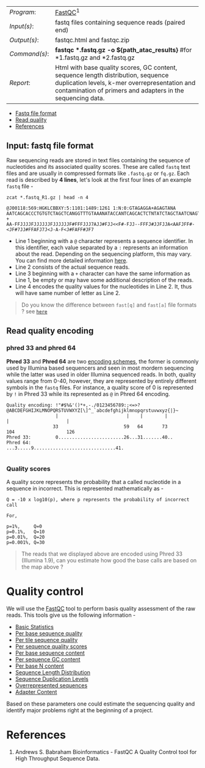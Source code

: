 | |  | 
| -------|------------|
|*Program*:| [FastQC](https://www.bioinformatics.babraham.ac.uk/projects/fastqc/)<sup>1</sup> | | 
|*Input(s)*:| fastq files containing sequence reads (paired end) |
|*Output(s)*:|  fastqc.html and fastqc.zip |
|*Command(s)*:| **fastqc \*.fastq.gz -o ${path_atac_results}** #for *1.fastq.gz and *2.fastq.gz |
|*Report*:| Html with base quality scores, GC content, sequence length distribution, sequence duplication levels, k-mer overrepresentation and contamination of primers and adapters in the sequencing data. |

* [Fastq file format](#input-fastq-file-format)
* [Read quality ](#read-quality)
* [References](#references)

## Input: fastq file format
Raw sequencing reads are stored in text files containing the sequence of nucleotides and its associated quality scores. These are called `fastq` text files and are usually in compressed formats like `.fastq.gz` or `fq.gz`. Each read is described by **4 lines**, let's look at the first four lines of an example `fastq` file -

```
zcat *.fastq_R1.gz | head -n 4

@J00118:569:HGKLCBBXY:5:1101:1489:1261 1:N:0:GTAGAGGA+AGAGTANA
AATCAGCACCCTGTGTCTAGCTCANGGTTTGTAAANATACCANTCAGCACTCTNTATCTAGCTAATCNAGTGNAGANCTTTTGTGTCTAGCTNAGGGNTTG
+
AA-FFJJJJFJJJJJJFJJJJJJF#FFFJJJ7AJJ#FJJ<<F#-FJJ--FFFJ#JJFJJA<AAFJFF#-<JF#7JJ#FFAFJ7J<J-A-F<J#FAFF#JF7
```

- Line 1 beginning with a `@` character represents a sequence identifier. In this identifier, each value separated by a `:` represents an information about the read. Depending on the sequencing platform, this may vary. You can find more detailed information [here](https://en.wikipedia.org/wiki/FASTQ_format).
- Line 2 consists of the actual sequence reads. 
- Line 3 beginning with a `+` character can have the same information as Line 1, be empty or may have some additional description of the reads.
- Line 4 encodes the quality values for the nucleotides in Line 2. It, thus will have same number of letter as Line 2.

> Do you know the difference between `fast[q]` and `fast[a]` file formats ? see [`here`](https://en.wikipedia.org/wiki/FASTA_format)

## Read quality encoding

### phred 33 and phred 64

**Phred 33** and **Phred 64** are two [encoding schemes](https://www.drive5.com/usearch/manual/quality_score.html), the former is commonly used by Illumina based sequencers and seen in most mordern sequencing while the latter was used in older Illumina sequenced reads. In both, quality values range from 0-40, however, they are represented by entirely different symbols in the `fastq` files. For instance, a quality score of 0 is represented by `!` in Phred 33 while its represented as `@` in Phred 64 encoding.

```
Quality encoding: !"#$%&'()*+,-./0123456789:;<=>?@ABCDEFGHIJKLMNOPQRSTUVWXYZ[\]^_`abcdefghijklmnopqrstuvwxyz{|}~
                  |                         |    |        |                              |                     |
                 33                        59   64       73                            104                   126
Phred 33:         0........................26...31.......40..                                
Phred 64:                                        ...3.....9..............................41. 
                                 
```

### Quality scores

A quality score represents the probability that a called nucleotide in a sequence in incorrect. This is represented mathematically as -

```
Q = -10 x log10(p), where p represents the probability of incorrect call

For,

p=1%,     Q=0 
p=0.1%,   Q=10
p=0.01%,  Q=20 
p=0.001%, Q=30

```

> The reads that we displayed above are encoded using Phred 33 (Illumina 1.9), can you estimate how good the base calls are based on the map above ?

# Quality control

We will use the [FastQC](https://www.bioinformatics.babraham.ac.uk/projects/fastqc/) tool to perform basis quality assessment of the raw reads. This tools give us the following information -

- [Basic Statistics](https://www.bioinformatics.babraham.ac.uk/projects/fastqc/Help/3%20Analysis%20Modules/1%20Basic%20Statistics.html)
- [Per base sequence quality](https://www.bioinformatics.babraham.ac.uk/projects/fastqc/Help/3%20Analysis%20Modules/2%20Per%20Base%20Sequence%20Quality.html)
- [Per tile sequence quality](https://www.bioinformatics.babraham.ac.uk/projects/fastqc/Help/3%20Analysis%20Modules/12%20Per%20Tile%20Sequence%20Quality.html)
- [Per sequence quality scores](https://www.bioinformatics.babraham.ac.uk/projects/fastqc/Help/3%20Analysis%20Modules/3%20Per%20Sequence%20Quality%20Scores.html)
- [Per base sequence content](https://www.bioinformatics.babraham.ac.uk/projects/fastqc/Help/3%20Analysis%20Modules/4%20Per%20Base%20Sequence%20Content.html)
- [Per sequence GC content](https://www.bioinformatics.babraham.ac.uk/projects/fastqc/Help/3%20Analysis%20Modules/5%20Per%20Sequence%20GC%20Content.html)
- [Per base N content](https://www.bioinformatics.babraham.ac.uk/projects/fastqc/Help/3%20Analysis%20Modules/6%20Per%20Base%20N%20Content.html)
- [Sequence Length Distribution](https://www.bioinformatics.babraham.ac.uk/projects/fastqc/Help/3%20Analysis%20Modules/7%20Sequence%20Length%20Distribution.html)
- [Sequence Duplication Levels](https://www.bioinformatics.babraham.ac.uk/projects/fastqc/Help/3%20Analysis%20Modules/8%20Duplicate%20Sequences.html)
- [Overrepresented sequences](https://www.bioinformatics.babraham.ac.uk/projects/fastqc/Help/3%20Analysis%20Modules/9%20Overrepresented%20Sequences.html)
- [Adapter Content](https://www.bioinformatics.babraham.ac.uk/projects/fastqc/Help/3%20Analysis%20Modules/10%20Adapter%20Content.html)

Based on these parameters one could estimate the sequencing quality and identify major problems right at the beginning of a project.


# References

1. Andrews S. Babraham Bioinformatics - FastQC A Quality Control tool for High Throughput Sequence Data.
